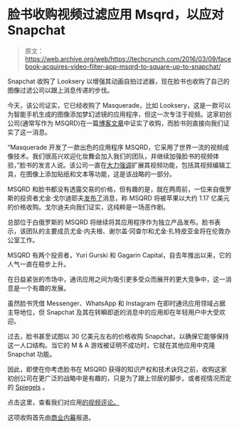 # 脸书收购视频过滤应用 Msqrd，以应对 Snapchat 

> 原文：<https://web.archive.org/web/https://techcrunch.com/2016/03/09/facebook-acquires-video-filter-app-msqrd-to-square-up-to-snapchat/>

Snapchat 收购了 Looksery 以增强其动画自拍过滤器，现在脸书也收购了自己的图像过滤公司以跟上消息传递的步伐。

今天，该公司证实，它已经收购了 Masquerade，比如 Looksery，这是一款可以为智能手机生成的图像添加梦幻滤镜的应用程序，但这一次专注于视频。这家初创公司(通常写作为 MSQRD)在一篇[博客文章](https://web.archive.org/web/20230316224855/http://msqrd.me/joining-facebook.html)中证实了收购，而脸书则直接向我们证实了这一消息。

“Masquerade 开发了一款出色的应用程序 MSQRD，它采用了世界一流的视频成像技术。我们很高兴欢迎化妆舞会加入我们的团队，并继续加强脸书的视频体验，”脸书的发言人说。该公司一直在[大力强调](https://web.archive.org/web/20230316224855/https://techcrunch.com/2016/02/22/at-mwc-facebooks-zuckerberg-talks-free-basics-lasers-and-encryption/)扩展其视频功能，包括其视频编辑工具，在图像上添加贴纸和文本等功能，这是该战略的一部分。

MSQRD 和脸书都没有透露交易的价格，但有趣的是，就在两周前，一位来自俄罗斯的投资者尤金·戈尔迪耶夫[发布了](https://web.archive.org/web/20230316224855/https://www.facebook.com/rusvc/posts/10154001419619861?fref=nf)消息，称 MSQRD 将被苹果以大约 1.17 亿美元的价格收购。戈尔迪夫向我们证实，这纯粹是一场恶作剧。

总部位于白俄罗斯的 MSQRD 将继续将其应用程序作为独立产品发布。脸书表示，该团队的主要成员尤金·内夫根、谢尔盖·冈查尔和尤金·扎特皮亚金将在伦敦办公室工作。

MSQRD 有两个投资者，Yuri Gurski 和 Gagarin Capital，自去年推出以来，它的人气一直在稳步上升。

在日益紧张的市场中，通讯应用之间为吸引更多受众而展开的更大竞争中，这一消息是一个有趣的发展。

虽然脸书凭借 Messenger、WhatsApp 和 Instagram 在即时通讯应用领域占据主导地位，但 Snapchat 及其在转瞬即逝的消息中的应用却在年轻用户中大受欢迎。

过去，脸书甚至试图以 30 亿美元左右的价格收购 Snapchat，以确保它能够保持这一人口结构。当它的 M & A 游戏被证明不成功时，它就在其他应用中克隆 Snapchat 功能。

因此，即使在你考虑脸书在 MSQRD 获得的知识产权和技术诀窍之前，收购这家初创公司在更广泛的战略中是有趣的，只是为了跟上邻居的脚步。或者视情况而定的 [Spiegels](https://web.archive.org/web/20230316224855/https://en.wikipedia.org/wiki/Evan_Spiegel) 。

点击这里，查看我们对应用[的视频评论。](https://web.archive.org/web/20230316224855/https://techcrunch.com/video/masks-and-more-with-msqrds-selfie-app/519490097/)

这项收购首先由[商业内幕](https://web.archive.org/web/20230316224855/http://uk.businessinsider.com/facebook-buys-popular-msqrd-face-swapping-app-2016-3?r=US&IR=T)报道。